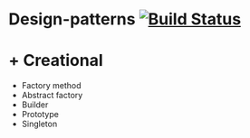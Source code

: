 # Design-patterns [![Build Status](https://travis-ci.com/oshkola/design-patterns.svg?branch=master)](https://travis-ci.com/oshkola/design-patterns)

# + Creational
  + Factory method
  + Abstract factory
  + Builder
  + Prototype
  + Singleton
